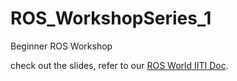 # ROS_WorkshopSeries_1
Beginner ROS Workshop 

check out the slides, refer to our [ROS World IITI Doc](https://docs.google.com/document/d/1r86ybWrMgI2QgclXLG4O1pQtavLkwh-oST2gymbKaAo/edit?usp=sharing).


